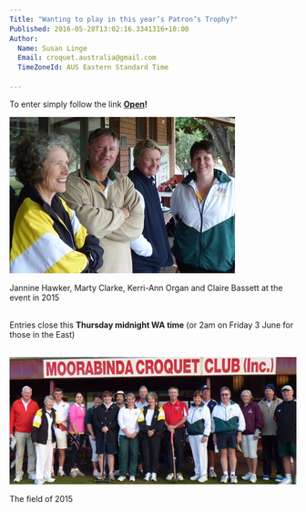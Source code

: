 ```yaml
---
Title: "Wanting to play in this year’s Patron’s Trophy?"
Published: 2016-05-28T13:02:16.3341316+10:00
Author:
  Name: Susan Linge
  Email: croquet.australia@gmail.com
  TimeZoneId: AUS Eastern Standard Time

---
```

To enter simply follow the link **[Open](/tournaments)!**

<img src="/jannine-marty-kerri-ann-and-claire-2015-patrons.jpg" alt="Jannine, Marty, Kerri-Ann and Claire" title="Jannine Hawker, Marty Clarke, Kerri-Ann Organ and Claire Bassett at last year's event"/>

Jannine Hawker, Marty Clarke, Kerri-Ann Organ and Claire Bassett at the event in 2015

<br/>Entries close this **Thursday midnight WA time** (or 2am on Friday 3 June for those in the East)



<br/><img src="/2015-patrons.jpg" alt="The field of 2015" title="The field of 2015"/>

The field of 2015